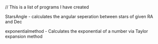 // This is a list of programs I have created

StarsAngle - calculates the angular seperation between stars of given RA and Dec

exponentialmethod - Calculates the exponential of a number via Taylor expansion method
